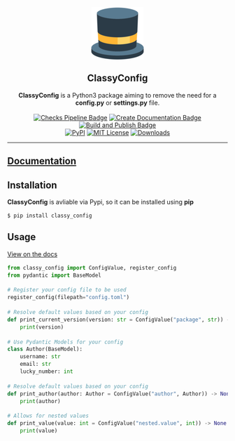 <div align="center">
    <img align="center" src="https://raw.githubusercontent.com/GDWR/classy-config/main/docs/favicon.ico" alt="ClassyConfig Logo">
</div>


<h2 align="center">ClassyConfig</h2>

<div align="center">
    <strong>ClassyConfig</strong> is a Python3 package aiming to remove the need for a <strong>config.py</strong> or <strong>settings.py</strong> file.
</div>

<br>

<div align="center">
    <a href="https://github.com/GDWR/classy-config/actions"><img alt="Checks Pipeline Badge" src="https://github.com/GDWR/classy-config/actions/workflows/checks.yml/badge.svg?branch=main"></a>
    <a href="https://github.com/GDWR/classy-config/actions"><img alt="Create Documentation Badge" src="https://github.com/GDWR/classy-config/actions/workflows/create-documentation.yml/badge.svg?branch=main"></a>
    <a href="https://github.com/GDWR/classy-config/actions"><img alt="Build and Publish Badge" src="https://github.com/GDWR/classy-config/actions/workflows/build-and-publish.yml/badge.svg?branch=main"></a>
</div>
<div align="center">
    <a href="https://pypi.org/project/classy-config/"><img alt="PyPI" src="https://img.shields.io/pypi/v/classy-config"></a>
    <a href="https://github.com/GDWR/classy-config/blob/main/LICENSE"><img alt="MIT License" src="https://img.shields.io/badge/License-MIT-yellow.svg"></a>
    <a href="https://pepy.tech/project/black"><img alt="Downloads" src="https://pepy.tech/badge/classy-config"></a>
</div> 

---

## [Documentation](https://gdwr.github.io/classy-config/)

## Installation

**ClassyConfig** is avliable via Pypi, so it can be installed using **pip**

```shell
$ pip install classy_config
```

## Usage

[View on the docs](https://gdwr.github.io/classy-config/source/getting-started/index.html)

```python
from classy_config import ConfigValue, register_config
from pydantic import BaseModel

# Register your config file to be used
register_config(filepath="config.toml")

# Resolve default values based on your config
def print_current_version(version: str = ConfigValue("package", str)) -> None:
    print(version)

# Use Pydantic Models for your config
class Author(BaseModel):
    username: str
    email: str
    lucky_number: int

# Resolve default values based on your config
def print_author(author: Author = ConfigValue("author", Author)) -> None:
    print(author)

# Allows for nested values
def print_value(value: int = ConfigValue("nested.value", int)) -> None:
    print(value)
```